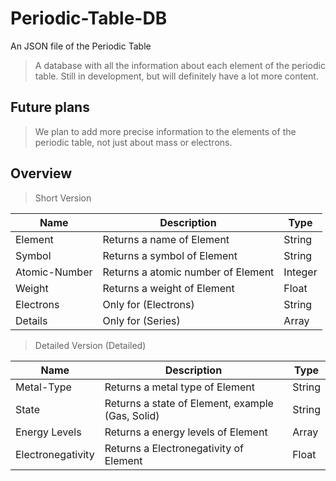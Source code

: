 # Periodic-Table-DB
An JSON file of the Periodic Table

> A database with all the information about each element of the periodic table.
> Still in development, but will definitely have a lot more content.

## Future plans
> We plan to add more precise information to the elements of the periodic table, not just about mass or electrons.

## Overview
> Short Version

| Name | Description | Type |
| --- | --- | --- |
| Element | Returns a name of Element | String |
| Symbol | Returns a symbol of Element| String |
| Atomic-Number | Returns a atomic number of Element | Integer |
| Weight | Returns a weight of Element | Float |
| Electrons | Only for (Electrons) | String |
| Details | Only for (Series) | Array |

> Detailed Version (Detailed)

| Name | Description | Type |
| --- | --- | --- |
| Metal-Type | Returns a metal type of Element | String |
| State | Returns a state of Element, example (Gas, Solid) | String |
| Energy Levels | Returns a energy levels of Element | Array |
| Electronegativity | Returns a Electronegativity of Element | Float |

